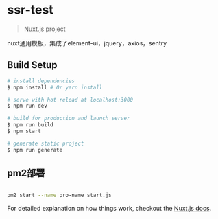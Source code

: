 # ssr-test

> Nuxt.js project

nuxt通用模板，集成了element-ui，jquery，axios，sentry

## Build Setup

``` bash
# install dependencies
$ npm install # Or yarn install

# serve with hot reload at localhost:3000
$ npm run dev

# build for production and launch server
$ npm run build
$ npm start

# generate static project
$ npm run generate
```

## pm2部署

``` bash

pm2 start --name pro-name start.js

```

For detailed explanation on how things work, checkout the [Nuxt.js docs](https://github.com/nuxt/nuxt.js).

